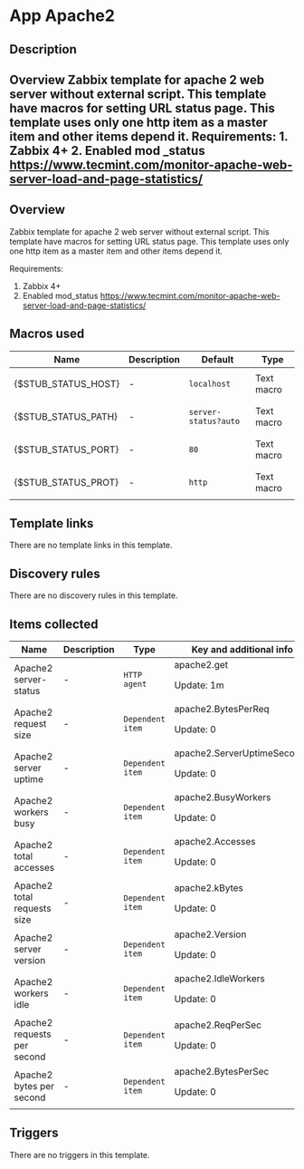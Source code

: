 # App Apache2

## Description

## Overview Zabbix template for apache 2 web server without external script. This template have macros for setting URL status page. This template uses only one http item as a master item and other items depend it. Requirements: 1. Zabbix 4+ 2. Enabled mod _status <https://www.tecmint.com/monitor-apache-web-server-load-and-page-statistics/> 

## Overview

Zabbix template for apache 2 web server without external script. This template have macros for setting URL status page. This template uses only one http item as a master item and other items depend it.


Requirements:


1. Zabbix 4+
2. Enabled mod\_status <https://www.tecmint.com/monitor-apache-web-server-load-and-page-statistics/>


## Macros used

|Name|Description|Default|Type|
|----|-----------|-------|----|
|{$STUB_STATUS_HOST}|<p>-</p>|`localhost`|Text macro|
|{$STUB_STATUS_PATH}|<p>-</p>|`server-status?auto`|Text macro|
|{$STUB_STATUS_PORT}|<p>-</p>|`80`|Text macro|
|{$STUB_STATUS_PROT}|<p>-</p>|`http`|Text macro|
## Template links

There are no template links in this template.

## Discovery rules

There are no discovery rules in this template.

## Items collected

|Name|Description|Type|Key and additional info|
|----|-----------|----|----|
|Apache2 server-status|<p>-</p>|`HTTP agent`|apache2.get<p>Update: 1m</p>|
|Apache2 request size|<p>-</p>|`Dependent item`|apache2.BytesPerReq<p>Update: 0</p>|
|Apache2 server uptime|<p>-</p>|`Dependent item`|apache2.ServerUptimeSeconds<p>Update: 0</p>|
|Apache2 workers busy|<p>-</p>|`Dependent item`|apache2.BusyWorkers<p>Update: 0</p>|
|Apache2 total accesses|<p>-</p>|`Dependent item`|apache2.Accesses<p>Update: 0</p>|
|Apache2 total requests size|<p>-</p>|`Dependent item`|apache2.kBytes<p>Update: 0</p>|
|Apache2 server version|<p>-</p>|`Dependent item`|apache2.Version<p>Update: 0</p>|
|Apache2 workers idle|<p>-</p>|`Dependent item`|apache2.IdleWorkers<p>Update: 0</p>|
|Apache2 requests per second|<p>-</p>|`Dependent item`|apache2.ReqPerSec<p>Update: 0</p>|
|Apache2 bytes per second|<p>-</p>|`Dependent item`|apache2.BytesPerSec<p>Update: 0</p>|
## Triggers

There are no triggers in this template.

